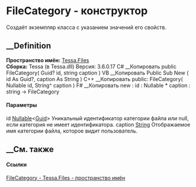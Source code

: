 # FileCategory - конструктор
Создаёт экземпляр класса с указанием значений его свойств.
## __Definition
 **Пространство имён:** [Tessa.Files](N_Tessa_Files.htm)  
 **Сборка:** Tessa (в Tessa.dll) Версия: 3.6.0.17
C# __Копировать
     public FileCategory(
    	Guid? id,
    	string caption
    )
VB __Копировать
     Public Sub New ( 
    	id As Guid?,
    	caption As String
    )
C++ __Копировать
     public:
    FileCategory(
    	Nullable<Guid> id, 
    	String^ caption
    )
F# __Копировать
     new : 
            id : Nullable<Guid> * 
            caption : string -> FileCategory
#### Параметры
id
[Nullable](https://learn.microsoft.com/dotnet/api/system.nullable-1)<[Guid](https://learn.microsoft.com/dotnet/api/system.guid)>
     Уникальный идентификатор категории файла или null, если категория не имеет идентификатора. 
caption [String](https://learn.microsoft.com/dotnet/api/system.string)
    Отображаемое имя категории файла, которое видит пользователь.
##  __См. также
#### Ссылки
[FileCategory - ](T_Tessa_Files_FileCategory.htm)
[Tessa.Files - пространство имён](N_Tessa_Files.htm)

